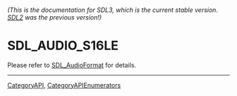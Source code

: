 ###### (This is the documentation for SDL3, which is the current stable version. [SDL2](https://wiki.libsdl.org/SDL2/) was the previous version!)
# SDL_AUDIO_S16LE

Please refer to [SDL_AudioFormat](SDL_AudioFormat) for details.

----
[CategoryAPI](CategoryAPI), [CategoryAPIEnumerators](CategoryAPIEnumerators)

